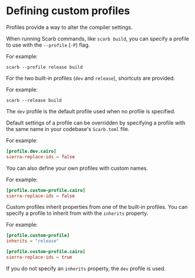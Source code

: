 # Defining custom profiles

Profiles provide a way to alter the compiler settings.

When running Scarb commands, like `scarb build`, you can specify a profile to use with the `--profile` (`-P`) flag.

For example:

```shell
scarb --profile release build
```

For the two built-in profiles (`dev` and `release`), shortcuts are provided.

For example:

```shell
scarb --release build
```

The `dev` profile is the default profile used when no profile is specified.

Default settings of a profile can be overridden by specifying a profile with the same name in your codebase's
`Scarb.toml` file.

For example:

```toml
[profile.dev.cairo]
sierra-replace-ids = false
```

You can also define your own profiles with custom names.

For example:

```toml
[profile.custom-profile.cairo]
sierra-replace-ids = false
```

Custom profiles inherit properties from one of the built-in profiles.
You can specify a profile to inherit from with the `inherits` property.

For example:

```toml
[profile.custom-profile]
inherits = "release"

[profile.custom-profile.cairo]
sierra-replace-ids = true
```

If you do not specify an `inherits` property, the `dev` profile is used.
